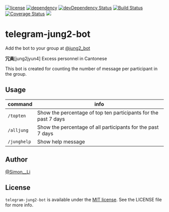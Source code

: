 [![license](https://img.shields.io/badge/license-MIT-blue.svg)](https://img.shields.io/badge/license-MIT-blue.svg)
[![dependency](https://david-dm.org/siutsin/telegram-jung2-bot.svg)](https://david-dm.org/siutsin/telegram-jung2-bot.svg)
[![devDependency Status](https://david-dm.org/siutsin/telegram-jung2-bot/dev-status.svg)](https://david-dm.org/siutsin/telegram-jung2-bot#info=devDependencies)
[![Build Status](https://travis-ci.org/siutsin/telegram-jung2-bot.svg?branch=master)](https://travis-ci.org/siutsin/telegram-jung2-bot)
[![Coverage Status](https://coveralls.io/repos/github/siutsin/telegram-jung2-bot/badge.svg)](https://coveralls.io/github/siutsin/telegram-jung2-bot)
<a href="https://trace.risingstack.com?utm_source=github&utm_medium=sponsored&utm_content=siutsin/telegram-jung2-bot">
 <img src="https://img.shields.io/badge/Sponsored%20and%20Monitored%20by-Trace%20by%20RisingStack-40aa94.svg">
</a>

# telegram-jung2-bot

Add the bot to your group at [@jung2_bot](https://telegram.me/jung2_bot)

<b>冗員</b>[jung2jyun4] Excess personnel in Cantonese

This bot is created for counting the number of message per participant in the group.

## Usage

|command|info|
|---|---|
|`/topten`|Show the percentage of top ten participants for the past 7 days|
|`/alljung`|Show the percentage of all participants for the past 7 days|
|`/junghelp`|Show help message|

## Author

[@Simon__Li](https://twitter.com/Simon__LI)

## License

`telegram-jung2-bot` is available under the [MIT license](http://siutsin.mit-license.org). See the LICENSE file for more info.
